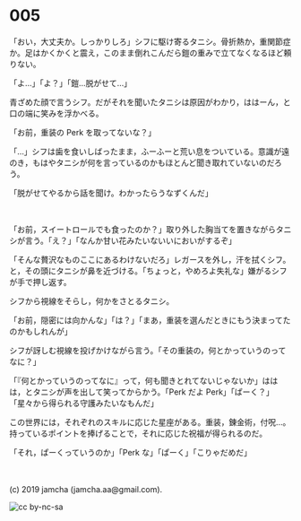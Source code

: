 

# 005

「おい，大丈夫か。しっかりしろ」シフに駆け寄るタニシ。骨折熱か，重関節症か。足はかくかくと震え，このまま倒れこんだら鎧の重みで立てなくなるほど頼りない。

「よ…」「よ？」「鎧…脱がせて…」

青ざめた顔で言うシフ。だがそれを聞いたタニシは原因がわかり，ははーん，と口の端に笑みを浮かべる。

「お前，重装の Perk を取ってないな？」

「…」シフは歯を食いしばったまま，ふーふーと荒い息をついている。意識が遠のき，もはやタニシが何を言っているのかもほとんど聞き取れていないのだろう。

「脱がせてやるから話を聞け。わかったらうなずくんだ」

<br>

「お前，スイートロールでも食ったのか？」取り外した胸当てを置きながらタニシが言う。「え？」「なんか甘い花みたいないいにおいがするぞ」

「そんな贅沢なものここにあるわけないだろ」レガースを外し，汗を拭くシフ。と，その頭にタニシが鼻を近づける。「ちょっと，やめろよ失礼な」嫌がるシフが手で押し返す。

シフから視線をそらし，何かをさとるタニシ。

「お前，隠密には向かんな」「は？」「まあ，重装を選んだときにもう決まってたのかもしれんが」

シフが訝しむ視線を投げかけながら言う。「その重装の，何とかっていうのってなに？」

「『何とかっていうのってなに』って，何も聞きとれてないじゃないか」ははは，とタニシが声を出して笑ってからかう。「Perk だよ Perk」「ぱーく？」「星々から得られる守護みたいなもんだ」

この世界には，それぞれのスキルに応じた星座がある。重装，錬金術，付呪…。持っているポイントを捧げることで，それに応じた祝福が得られるのだ。

「それ，ぱーくっていうのか」「Perk な」「ぱーく」「こりゃだめだ」

<br>
<br>
(c) 2019 jamcha (jamcha.aa@gmail.com).

![cc by-nc-sa](https://i.creativecommons.org/l/by-nc-sa/4.0/88x31.png)

